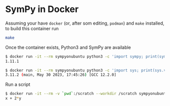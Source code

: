 # SymPy in Docker

Assuming your have `docker` (or, after som editing, `podman`) and `make` installed, to build this container run
```bash
make
```

Once the container exists, Python3 and SymPy are available
```bash
$ docker run -it --rm sympyonubuntu python3 -c 'import sympy; print(sympy.__version__)'
1.11.1

$ docker run -it --rm sympyonubuntu python3 -c 'import sys; print(sys.version)'
3.11.2 (main, May 30 2023, 17:45:26) [GCC 12.2.0]
```

Run a script
```bash
$ docker run -it --rm -v `pwd`:/scratch --workdir /scratch sympyonubuntu python3 expression_example.py 
x + 2*y
```

